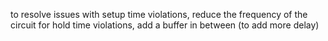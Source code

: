 to resolve issues with setup time violations, reduce the frequency of the circuit
for hold time violations, add a buffer in between (to add more delay)